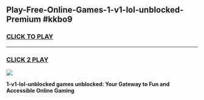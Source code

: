 
## Play-Free-Online-Games-1-v1-lol-unblocked-Premium #kkbo9
<h3>
<a href="https://premium.freeplayer.one?title=1-v1-lol-unblocked&ref=8M">CLICK TO PLAY</a></h3>
<hr>

<h3>
<a href="https://premium.freeplayer.one?title=1-v1-lol-unblocked&ref=8M">CLICK 2 PLAY</a>
  
</h3>

<a href="https://premium.freeplayer.one?title=1-v1-lol-unblocked&ref=8M"><img src="https://clearcache.store/games.png"></a>


**1-v1-lol-unblocked games unblocked: Your Gateway to Fun and Accessible Online Gaming**
